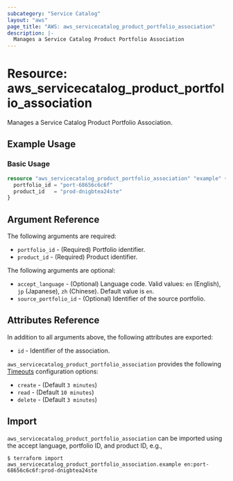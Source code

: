```yaml
---
subcategory: "Service Catalog"
layout: "aws"
page_title: "AWS: aws_servicecatalog_product_portfolio_association"
description: |-
  Manages a Service Catalog Product Portfolio Association
---
```


# Resource: aws_servicecatalog_product_portfolio_association

Manages a Service Catalog Product Portfolio Association.

## Example Usage

### Basic Usage

```terraform
resource "aws_servicecatalog_product_portfolio_association" "example" {
  portfolio_id = "port-68656c6c6f"
  product_id   = "prod-dnigbtea24ste"
}
```

## Argument Reference

The following arguments are required:

* `portfolio_id` - (Required) Portfolio identifier.
* `product_id` - (Required) Product identifier.

The following arguments are optional:

* `accept_language` - (Optional) Language code. Valid values: `en` (English), `jp` (Japanese), `zh` (Chinese). Default value is `en`.
* `source_portfolio_id` - (Optional) Identifier of the source portfolio.

## Attributes Reference

In addition to all arguments above, the following attributes are exported:

* `id` - Identifier of the association.

`aws_servicecatalog_product_portfolio_association` provides the following
[Timeouts](https://www.terraform.io/docs/configuration/blocks/resources/syntax.html#operation-timeouts) configuration options:

- `create` - (Default `3 minutes`)
- `read` - (Default `10 minutes`)
- `delete` - (Default `3 minutes`)

## Import

`aws_servicecatalog_product_portfolio_association` can be imported using the accept language, portfolio ID, and product ID, e.g.,

```
$ terraform import aws_servicecatalog_product_portfolio_association.example en:port-68656c6c6f:prod-dnigbtea24ste
```
